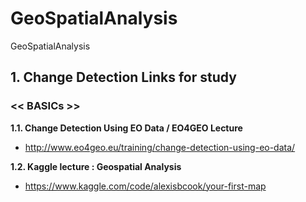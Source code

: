 # GeoSpatialAnalysis
GeoSpatialAnalysis

## 1. Change Detection Links for study 
### << BASICs >>
**1.1. Change Detection Using EO Data / EO4GEO Lecture**
- http://www.eo4geo.eu/training/change-detection-using-eo-data/

**1.2. Kaggle lecture : Geospatial Analysis**
- https://www.kaggle.com/code/alexisbcook/your-first-map
